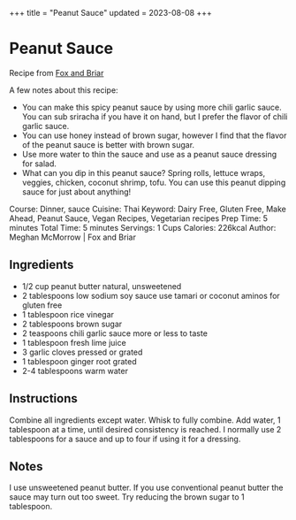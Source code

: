 +++
title = "Peanut Sauce"
updated = 2023-08-08
+++

# Peanut Sauce

Recipe from [Fox and Briar](https://foxandbriar.com)

A few notes about this recipe:

- You can make this spicy peanut sauce by using more chili garlic sauce.  You can sub sriracha if you have it on hand, but I prefer the flavor of chili garlic sauce.
- You can use honey instead of brown sugar, however I find that the flavor of the peanut sauce is better with brown sugar.
- Use more water to thin the sauce and use as a peanut sauce dressing for salad.
- What can you dip in this peanut sauce? Spring rolls, lettuce wraps, veggies, chicken, coconut shrimp, tofu.  You can use this peanut dipping sauce for just about anything!

Course: Dinner, sauce
Cuisine: Thai
Keyword: Dairy Free, Gluten Free, Make Ahead, Peanut Sauce, Vegan Recipes, Vegetarian recipes 
Prep Time: 5 minutes
Total Time: 5 minutes 
Servings: 1 Cups 
Calories: 226kcal 
Author: Meghan McMorrow | Fox and Briar

## Ingredients

- 1/2 cup peanut butter natural, unsweetened
- 2 tablespoons low sodium soy sauce use tamari or coconut aminos for gluten free
- 1 tablespoon rice vinegar
- 2 tablespoons brown sugar
- 2 teaspoons chili garlic sauce more or less to taste
- 1 tablespoon fresh lime juice
- 3 garlic cloves pressed or grated
- 1 tablespoon ginger root grated
- 2-4 tablespoons warm water

## Instructions

Combine all ingredients except water.  Whisk to fully combine.
Add water, 1 tablespoon at a time, until desired consistency is reached. I normally use 2 tablespoons for a sauce and up to four if using it for a dressing. 

## Notes

I use unsweetened peanut butter.  If you use conventional peanut butter the sauce may turn out too sweet.  Try reducing the brown sugar to 1 tablespoon.